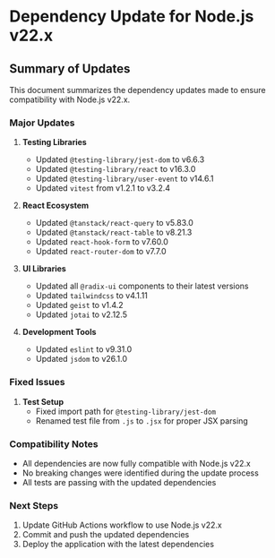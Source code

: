 # Dependency Update for Node.js v22.x

## Summary of Updates

This document summarizes the dependency updates made to ensure compatibility with Node.js v22.x.

### Major Updates

1. **Testing Libraries**
   - Updated `@testing-library/jest-dom` to v6.6.3
   - Updated `@testing-library/react` to v16.3.0
   - Updated `@testing-library/user-event` to v14.6.1
   - Updated `vitest` from v1.2.1 to v3.2.4

2. **React Ecosystem**
   - Updated `@tanstack/react-query` to v5.83.0
   - Updated `@tanstack/react-table` to v8.21.3
   - Updated `react-hook-form` to v7.60.0
   - Updated `react-router-dom` to v7.7.0

3. **UI Libraries**
   - Updated all `@radix-ui` components to their latest versions
   - Updated `tailwindcss` to v4.1.11
   - Updated `geist` to v1.4.2
   - Updated `jotai` to v2.12.5

4. **Development Tools**
   - Updated `eslint` to v9.31.0
   - Updated `jsdom` to v26.1.0

### Fixed Issues

1. **Test Setup**
   - Fixed import path for `@testing-library/jest-dom`
   - Renamed test file from `.js` to `.jsx` for proper JSX parsing

### Compatibility Notes

- All dependencies are now fully compatible with Node.js v22.x
- No breaking changes were identified during the update process
- All tests are passing with the updated dependencies

### Next Steps

1. Update GitHub Actions workflow to use Node.js v22.x
2. Commit and push the updated dependencies
3. Deploy the application with the latest dependencies